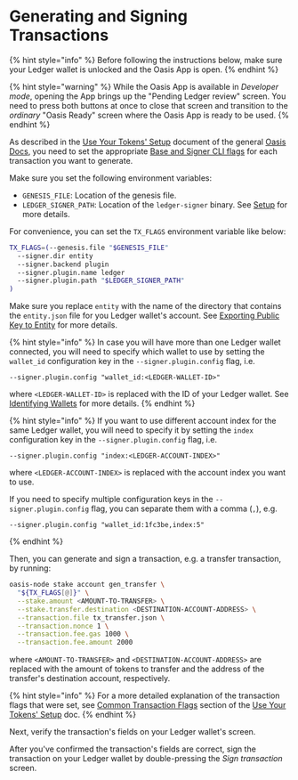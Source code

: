 # Generating and Signing Transactions

{% hint style="info" %}
Before following the instructions below, make sure your Ledger wallet is
unlocked and the Oasis App is open.
{% endhint %}

{% hint style="warning" %}
While the Oasis App is available in _Developer mode_, opening the App brings
up the "Pending Ledger review" screen.
You need to press both buttons at once to close that screen and transition to
the _ordinary_ "Oasis Ready" screen where the Oasis App is ready to be used.
{% endhint %}

As described in the [Use Your Tokens' Setup] document of the general
[Oasis Docs], you need to set the appropriate [Base and Signer CLI flags] for
each transaction you want to generate.

Make sure you set the following environment variables:

- `GENESIS_FILE`: Location of the genesis file.
- `LEDGER_SIGNER_PATH`: Location of the `ledger-signer` binary.
  See [Setup] for more details.

For convenience, you can set the `TX_FLAGS` environment variable like below:

```bash
TX_FLAGS=(--genesis.file "$GENESIS_FILE"
  --signer.dir entity
  --signer.backend plugin
  --signer.plugin.name ledger
  --signer.plugin.path "$LEDGER_SIGNER_PATH"
)
```

Make sure you replace `entity` with the name of the directory that contains the
`entity.json` file for you Ledger wallet's account.
See [Exporting Public Key to Entity] for more details.

{% hint style="info" %}
In case you will have more than one Ledger wallet connected, you will need to
specify which wallet to use by setting the `wallet_id` configuration key in
the `--signer.plugin.config` flag, i.e.

```
--signer.plugin.config "wallet_id:<LEDGER-WALLET-ID>"
```

where `<LEDGER-WALLET-ID>` is replaced with the ID of your Ledger wallet.
See [Identifying Wallets] for more details.
{% endhint %}

{% hint style="info" %}
If you want to use different account index for the same Ledger wallet, you
will need to specify it by setting the `index` configuration key in the
`--signer.plugin.config` flag, i.e.

```
--signer.plugin.config "index:<LEDGER-ACCOUNT-INDEX>"
```

where `<LEDGER-ACCOUNT-INDEX>` is replaced with the account index you want to
use.

If you need to specify multiple configuration keys in the
`--signer.plugin.config` flag, you can separate them with a comma (`,`), e.g.

```
--signer.plugin.config "wallet_id:1fc3be,index:5"
```

{% endhint %}

Then, you can generate and sign a transaction, e.g. a transfer transaction, by
running:

```bash
oasis-node stake account gen_transfer \
  "${TX_FLAGS[@]}" \
  --stake.amount <AMOUNT-TO-TRANSFER> \
  --stake.transfer.destination <DESTINATION-ACCOUNT-ADDRESS> \
  --transaction.file tx_transfer.json \
  --transaction.nonce 1 \
  --transaction.fee.gas 1000 \
  --transaction.fee.amount 2000
```

where `<AMOUNT-TO-TRANSFER>` and `<DESTINATION-ACCOUNT-ADDRESS>` are replaced
with the amount of tokens to transfer and the address of the transfer's
destination account, respectively.

{% hint style="info" %}
For a more detailed explanation of the transaction flags that were set, see
[Common Transaction Flags] section of the [Use Your Tokens' Setup] doc.
{% endhint %}

Next, verify the transaction's fields on your Ledger wallet's screen.

After you've confirmed the transaction's fields are correct, sign the
transaction on your Ledger wallet by double-pressing the _Sign transaction_
screen.

<!-- markdownlint-disable line-length -->
[Use Your Tokens' Setup]: https://docs.oasis.dev/general/use-your-tokens/setup
[Oasis Docs]: https://docs.oasis.dev/
[Base and Signer CLI flags]:
  https://docs.oasis.dev/general/use-your-tokens/setup#common-cli-flags
[Common Transaction Flags]:
  https://docs.oasis.dev/general/use-your-tokens/setup#common-transaction-flags
[Setup]: setup.md#remembering-path-to-ledger-signer-plugin
[Exporting Public Key to Entity]: entity.md
[Identifying Wallets]: wallets.md
<!-- markdownlint-enable line-length -->
